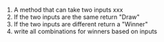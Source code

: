 1. A method that can take two inputs  xxx
2. If the two inputs are the same return "Draw"
3. If the two inputs are different return a "Winner"
4. write all combinations for winners based on inputs 